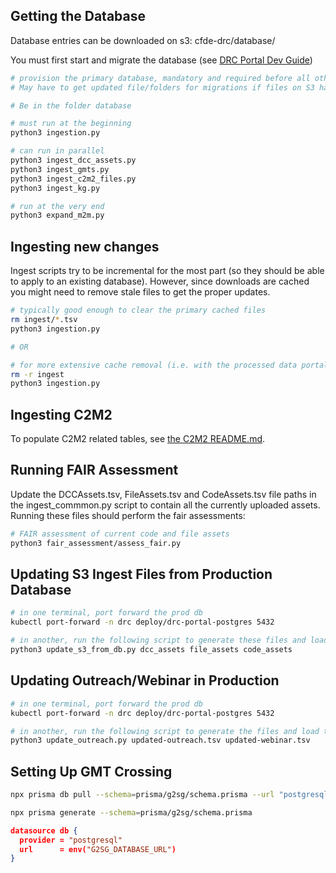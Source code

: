 ## Getting the Database

Database entries can be downloaded on s3: cfde-drc/database/

You must first start and migrate the database (see [DRC Portal Dev Guide](../drc-portals/README.md))

```bash
# provision the primary database, mandatory and required before all other scripts
# May have to get updated file/folders for migrations if files on S3 have a different set of columns (see ingest_common.py)

# Be in the folder database

# must run at the beginning
python3 ingestion.py

# can run in parallel
python3 ingest_dcc_assets.py
python3 ingest_gmts.py
python3 ingest_c2m2_files.py
python3 ingest_kg.py

# run at the very end
python3 expand_m2m.py
```

## Ingesting new changes

Ingest scripts try to be incremental for the most part (so they should be able to apply to an existing database). However, since downloads are cached you might need to remove stale files to get the proper updates.

```bash
# typically good enough to clear the primary cached files
rm ingest/*.tsv
python3 ingestion.py

# OR

# for more extensive cache removal (i.e. with the processed data portal files), typically shouldn't be necessary
rm -r ingest
python3 ingestion.py
```

## Ingesting C2M2

To populate C2M2 related tables, see [the C2M2 README.md](C2M2/README.md).

## Running FAIR Assessment 

Update the DCCAssets.tsv, FileAssets.tsv and CodeAssets.tsv file paths in the ingest_commmon.py script to contain all the currently uploaded assets. Running these files should perform the fair assessments:
```bash
# FAIR assessment of current code and file assets
python3 fair_assessment/assess_fair.py

```

## Updating S3 Ingest Files from Production Database
```bash
# in one terminal, port forward the prod db
kubectl port-forward -n drc deploy/drc-portal-postgres 5432

# in another, run the following script to generate these files and load them into s3
python3 update_s3_from_db.py dcc_assets file_assets code_assets
```

## Updating Outreach/Webinar in Production
```bash
# in one terminal, port forward the prod db
kubectl port-forward -n drc deploy/drc-portal-postgres 5432

# in another, run the following script to generate the files and load them into s3 & the prod database
python3 update_outreach.py updated-outreach.tsv updated-webinar.tsv
```

## Setting Up GMT Crossing

```bash
npx prisma db pull --schema=prisma/g2sg/schema.prisma --url "postgresql://postgres:<password>@localhost:5436/postgres"

npx prisma generate --schema=prisma/g2sg/schema.prisma
```

```json
datasource db {
  provider = "postgresql"
  url      = env("G2SG_DATABASE_URL")
}
```